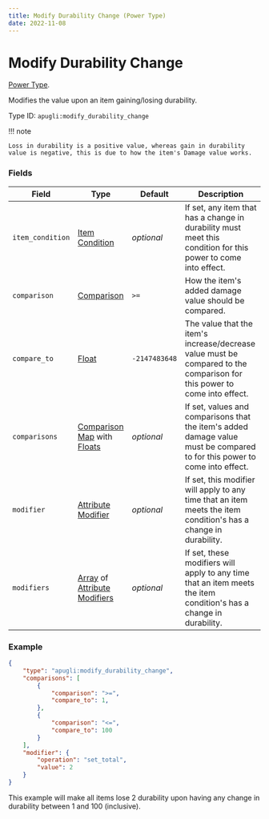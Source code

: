 ```yaml
---
title: Modify Durability Change (Power Type)
date: 2022-11-08
---
```


# Modify Durability Change

[Power Type](../power_types.md).

Modifies the value upon an item gaining/losing durability.

Type ID: `apugli:modify_durability_change`

!!! note

    Loss in durability is a positive value, whereas gain in durability value is negative, this is due to how the item's Damage value works.


### Fields
Field  | Type | Default | Description
-------|------|---------|-------------
`item_condition` | [Item Condition](../item_condition_types.md) | *optional* | If set, any item that has a change in durability must meet this condition for this power to come into effect.
`comparison` | [Comparison](https://origins.readthedocs.io/en/latest/types/data_types/comparison/) | `>=` | How the item's added damage value should be compared. 
`compare_to` | [Float](https://origins.readthedocs.io/en/latest/types/data_types/float/) | `-2147483648` | The value that the item's increase/decrease value must be compared to the comparison for this power to come into effect.
`comparisons` | [Comparison Map](../data_types/comparison_map.md) with [Floats](https://origins.readthedocs.io/en/latest/types/data_types/float/) | *optional* | If set, values and comparisons that the item's added damage value must be compared to for this power to come into effect.
`modifier` | [Attribute Modifier](https://origins.readthedocs.io/en/latest/types/data_types/attribute_modifier/) | *optional* | If set, this modifier will apply to any time that an item meets the item condition's has a change in durability.
`modifiers` | [Array](https://origins.readthedocs.io/en/latest/types/data_types/array/) of [Attribute Modifiers](https://origins.readthedocs.io/en/latest/types/data_types/attribute_modifier/) | *optional* | If set, these modifiers will apply to any time that an item meets the item condition's has a change in durability.

### Example
```json
{
    "type": "apugli:modify_durability_change",
    "comparisons": [
        {
            "comparison": ">=",
            "compare_to": 1,
        },
        {
            "comparison": "<=",
            "compare_to": 100
        }
    ],
    "modifier": {
        "operation": "set_total",
        "value": 2
    }
}
```
This example will make all items lose 2 durability upon having any change in durability between 1 and 100 (inclusive).